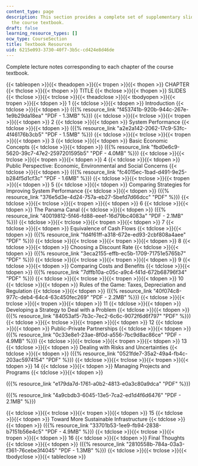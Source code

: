 ```yaml
---
content_type: page
description: This section provides a complete set of supplementary slides to complement
  the course textbook.
draft: false
learning_resource_types: []
ocw_type: CourseSection
title: Textbook Resources
uid: 6215e093-3730-40f7-3b5c-cd424e8d46de
---
```

Complete lecture notes corresponding to each chapter of the course textbook.

{{< tableopen >}}{{< theadopen >}}{{< tropen >}}{{< thopen >}}
CHAPTER
{{< thclose >}}{{< thopen >}}
TITLE
{{< thclose >}}{{< thopen >}}
SLIDES
{{< thclose >}}{{< trclose >}}{{< theadclose >}}{{< tbodyopen >}}{{< tropen >}}{{< tdopen >}}
1
{{< tdclose >}}{{< tdopen >}}
Introduction
{{< tdclose >}}{{< tdopen >}}
({{% resource_link "f453741b-920b-944c-267e-1e9b29da18ea" "PDF - 1.3MB" %}})
{{< tdclose >}}{{< trclose >}}{{< tropen >}}{{< tdopen >}}
2
{{< tdclose >}}{{< tdopen >}}
System Performance
{{< tdclose >}}{{< tdopen >}}
({{% resource_link "a2e2a142-2062-17c9-53fc-4f46176b3cb5" "PDF - 1.5MB" %}})
{{< tdclose >}}{{< trclose >}}{{< tropen >}}{{< tdopen >}}
3
{{< tdclose >}}{{< tdopen >}}
Basic Economic Concepts
{{< tdclose >}}{{< tdopen >}}
({{% resource_link "fbd0e6c9-5620-39c7-47e2-2597201595b5" "PDF - 4.0MB" %}})
{{< tdclose >}}{{< trclose >}}{{< tropen >}}{{< tdopen >}}
4
{{< tdclose >}}{{< tdopen >}}
Public Perspective: Economic, Environmental and Social Concerns
{{< tdclose >}}{{< tdopen >}}
({{% resource_link "fc4015ec-1bad-d491-9e25-b284f5d1cf3c" "PDF - 1.6MB" %}})
{{< tdclose >}}{{< trclose >}}{{< tropen >}}{{< tdopen >}}
5
{{< tdclose >}}{{< tdopen >}}
Comparing Strategies for Improving System Performance
{{< tdclose >}}{{< tdopen >}}
({{% resource_link "376e5d3e-4d24-757a-eb27-5befd7d66dcc" "PDF" %}})
{{< tdclose >}}{{< trclose >}}{{< tropen >}}{{< tdopen >}}
6
{{< tdclose >}}{{< tdopen >}}
The Panama Canal
{{< tdclose >}}{{< tdopen >}}
({{% resource_link "40019812-5f46-fd88-eeef-16d79bc4083a" "PDF - 2.1MB" %}})
{{< tdclose >}}{{< trclose >}}{{< tropen >}}{{< tdopen >}}
7
{{< tdclose >}}{{< tdopen >}}
Equivalence of Cash Flows
{{< tdclose >}}{{< tdopen >}}
({{% resource_link "fd4f61ff-a318-672e-ed93-2cbf808a4aee" "PDF" %}})
{{< tdclose >}}{{< trclose >}}{{< tropen >}}{{< tdopen >}}
8
{{< tdclose >}}{{< tdopen >}}
Choosing a Discount Rate
{{< tdclose >}}{{< tdopen >}}
({{% resource_link "3eca2155-effb-ec5b-1709-71751e5765b7" "PDF" %}})
{{< tdclose >}}{{< trclose >}}{{< tropen >}}{{< tdopen >}}
9
{{< tdclose >}}{{< tdopen >}}
Comparing Costs and Benefits
{{< tdclose >}}{{< tdopen >}}
({{% resource_link "7dffb10a-c05c-a9c4-f41d-672b68796f34" "PDF" %}})
{{< tdclose >}}{{< trclose >}}{{< tropen >}}{{< tdopen >}}
10
{{< tdclose >}}{{< tdopen >}}
Rules of the Game: Taxes, Depreciation and Regulation
{{< tdclose >}}{{< tdopen >}}
({{% resource_link "40f074c8-977c-deb4-64c4-63c450fec269" "PDF - 2.2MB" %}})
{{< tdclose >}}{{< trclose >}}{{< tropen >}}{{< tdopen >}}
11
{{< tdclose >}}{{< tdopen >}}
Developing a Strategy to Deal with a Problem
{{< tdclose >}}{{< tdopen >}}
({{% resource_link "84053af5-7b3c-7ec2-6c6c-9072f6d6f797" "PDF" %}})
{{< tdclose >}}{{< trclose >}}{{< tropen >}}{{< tdopen >}}
12
{{< tdclose >}}{{< tdopen >}}
Public-Private Partnerships
{{< tdclose >}}{{< tdopen >}}
({{% resource_link "0c33e8e1-23ae-8f0d-a556-7bc9d8ac86ce" "PDF - 4.9MB" %}})
{{< tdclose >}}{{< trclose >}}{{< tropen >}}{{< tdopen >}}
13
{{< tdclose >}}{{< tdopen >}}
Dealing with Risks and Uncertainties
{{< tdclose >}}{{< tdopen >}}
({{% resource_link "0521fde7-35a2-49a4-fb4c-203ac5974154" "PDF" %}})
{{< tdclose >}}{{< trclose >}}{{< tropen >}}{{< tdopen >}}
14
{{< tdclose >}}{{< tdopen >}}
Managing Projects and Programs
{{< tdclose >}}{{< tdopen >}}

({{% resource_link "e179da7d-1761-a0b2-4813-e0a3c80a9dca" "PDF" %}})

({{% resource_link "4a9cbdb3-6045-13e5-7ca2-ed1d4f6d6476" "PDF - 2.1MB" %}})

{{< tdclose >}}{{< trclose >}}{{< tropen >}}{{< tdopen >}}
15
{{< tdclose >}}{{< tdopen >}}
Toward More Sustainable Infrastructure
{{< tdclose >}}{{< tdopen >}}
({{% resource_link "33701b53-1ee9-fb94-2838-b7151b56e4c5" "PDF - 4.9MB" %}})
{{< tdclose >}}{{< trclose >}}{{< tropen >}}{{< tdopen >}}
16
{{< tdclose >}}{{< tdopen >}}
Final Thoughts
{{< tdclose >}}{{< tdopen >}}
({{% resource_link "2810558b-784a-03a3-f361-76cebe3f4045" "PDF - 1.3MB" %}})
{{< tdclose >}}{{< trclose >}}{{< tbodyclose >}}{{< tableclose >}}